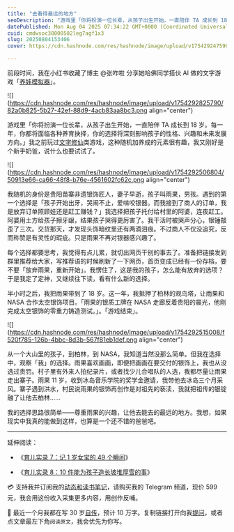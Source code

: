 ```yaml
---
title: "去看得最远的地方"
seoDescription: "游戏里「你将扮演一位长辈，从孩子出生开始，一直陪伴 TA 成长到 18 岁。每一年，你都将面临各种养育抉择，你的选择将深刻影响孩子的性格、兴趣和未来发展方向。」"
datePublished: Mon Aug 04 2025 07:34:22 GMT+0000 (Coordinated Universal Time)
cuid: cmdwsoc38000502leg7agf1x3
slug: 20250804153406
cover: https://cdn.hashnode.com/res/hashnode/image/upload/v1754292475905/2464fdbe-15e8-4307-bccb-d0c013ec25a8.jpeg

---
```


前段时间，我在小红书收藏了博主 @张咋啦 分享她哈佛同学搭伙 AI 做的文字游戏「[养娃模拟器](https://www.babysim.fun/)」。

![](https://cdn.hashnode.com/res/hashnode/image/upload/v1754292825790/82a0b825-5b27-42ef-88d9-4acb83aa8bc3.png align="center")

游戏里「你将扮演一位长辈，从孩子出生开始，一直陪伴 TA 成长到 18 岁。每一年，你都将面临各种养育抉择，你的选择将深刻影响孩子的性格、兴趣和未来发展方向。」我之前玩过[文字修仙](https://xiuxian.wenzi.games/#/home)类游戏，这种随机加养成的元素很有趣，我又刚好是个新手奶爸，说什么也要试试了。

![](https://cdn.hashnode.com/res/hashnode/image/upload/v1754292506804/50913e66-ca66-48f8-b76e-4561602fc62c.png align="center")

我随机的身份是贵阳苗寨非遗银饰匠人，妻子早逝，孩子叫雨果，男孩。遇到的第一个选择是「孩子开始出牙，哭闹不止，爱啃咬银器。而我接到了商人的订单，我是放弃订单照顾娃还是赶工赚钱？」我选择把孩子托付给村里的阿婆，连夜赶工。阿婆用土方给孩子擦牙龈，结果孩子哭得更厉害了。我干活时被哭声分心，银锤敲歪了三次。交货那天，才发现头饰暗纹里还有两滴泪痕。不过商人不仅没追究，反而称赞是有灵性的瑕疵。只是雨果不再对银器感兴趣了。

每个选择都要思考，我觉得有点儿累，就切出网页干别的事去了。准备把链接发到群里推荐给大家，写推荐语的时候刷新了一下网页，首页变成已经有一份存档，要不要「放弃雨果，重新开始」。我愣住了，这是我的孩子，怎么能有放弃的选项？于是我定了定神，又继续往下读，看有什么新的选择。

半小时之后，我把雨果带到了 18 岁。这一年，我抵押了柏林的观鸟塔，让雨果和 NASA 合作太空银饰项目。「雨果的银质工牌在 NASA 走廊反着贵阳的晨光，他刚完成太空银饰的零重力铸造测试。」。「游戏结束」。

![](https://cdn.hashnode.com/res/hashnode/image/upload/v1754292515008/f520f785-126b-4bbc-8d3b-567f81eb1def.png align="center")

从一个大山里的孩子，到柏林，到 NASA，我知道当然没那么简单。但我在选择中，观察「我」的选择。雨果喜欢画画，即便把画画在要交付的银饰上，我也从没选过责罚。村子里有外来人拍纪录片，或者找少儿合唱队的人选，我都尽量让雨果走出寨子。雨果 11 岁，收到冰岛音乐学院的奖学金邀请，我带他去冰岛三个月采风。寨子遇到洪水，村民说雨果的银饰再创作是对祖先的亵渎，我就把祖传的银锭融了让他去柏林……

我的选择思路很简单——尊重雨果的兴趣，让他去能去的最远的地方。我想，如果现实中我真的能做到这样，也算是一个还不错的爸爸吧。

---

延伸阅读：

* 《[育儿实录 7：记 1 岁女宝的 49 个瞬间](https://mp.weixin.qq.com/s/kC4HQMpuzvEPwy2qmhIfuA)》
    
* 《[育儿实录 8：10 件能为孩子造长坡堆厚雪的事](https://mp.weixin.qq.com/s/1P3WTVzhRUU_xMpIWVtLUQ)》
    

💳 支持我并订阅我的[动态和读书笔记](https://mp.weixin.qq.com/s/u9sg3KBe9k3L3oOUZcRd5w)，请购买我的 Telegram 频道，现价 599 元，我会用这份收入采集更多内容，用创作反哺。

📖 最近一个月我都在写 30 岁[自传](https://mp.weixin.qq.com/s?__biz=MzI3MzU5MDA1OQ==&mid=2247488741&idx=1&sn=3aca11b2f15bcb82156b45c8a69ae937&chksm=eb21a6a1dc562fb7bbf6242bc1a68995eba7b560a49627ac031e129b33aa29a624896186a2a3#rd)，预计 10 万字。复制链接打开向我[提问](https://wj.qq.com/s2/15897499/4fe9/)，或者点文章最左下角`阅读原文`，我会优先为你写。